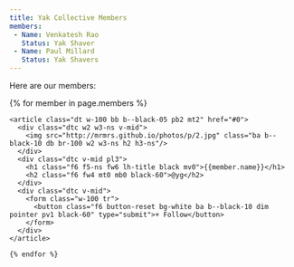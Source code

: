 ```yaml
---
title: Yak Collective Members
members:
 - Name: Venkatesh Rao
   Status: Yak Shaver
 - Name: Paul Millard
   Status: Yak Shavers
---
```


Here are our members:

<main class="mw6 center">
{% for member in page.members %}

    <article class="dt w-100 bb b--black-05 pb2 mt2" href="#0">
      <div class="dtc w2 w3-ns v-mid">
        <img src="http://mrmrs.github.io/photos/p/2.jpg" class="ba b--black-10 db br-100 w2 w3-ns h2 h3-ns"/>
      </div>
      <div class="dtc v-mid pl3">
        <h1 class="f6 f5-ns fw6 lh-title black mv0">{{member.name}}</h1>
        <h2 class="f6 fw4 mt0 mb0 black-60">@yg</h2>
      </div>
      <div class="dtc v-mid">
        <form class="w-100 tr">
          <button class="f6 button-reset bg-white ba b--black-10 dim pointer pv1 black-60" type="submit">+ Follow</button>
        </form>
      </div>
    </article>
    
    {% endfor %}
  </main>